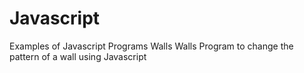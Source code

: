 # Javascript
Examples of Javascript Programs
Walls Walls
Program to change the pattern of a wall using Javascript
